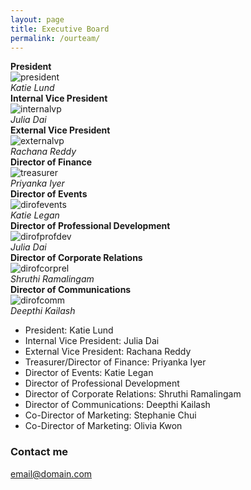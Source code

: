 ```yaml
---
layout: page
title: Executive Board
permalink: /ourteam/
---
```


<div class="row">
  <div class="column">
    <strong>President</strong><br>
    <img src="../images/katielund.jpg" alt='president' class='exec' />
    <br><em>Katie Lund</em>
  </div>
</div>

<div class="row">
  <div class="column">
    <strong>Internal Vice President</strong><br>
    <img src="../images/juliadai.jpg" alt='internalvp' class='exec' />
    <br><em>Julia Dai</em>
  </div>
  <div class="column">
    <strong>External Vice President</strong><br>
    <img src="../images/rachanareddy.jpg" alt='externalvp' class='exec' />
    <br><em>Rachana Reddy</em>
  </div>
  <div class="column">
    <strong>Director of Finance</strong><br>
    <img src="../images/priyankaiyer.png" alt='treasurer' class='exec' /> 
    <br><em>Priyanka Iyer</em>
  </div>
</div>

<div class="row">
  <div class="column">
    <strong>Director of Events</strong><br>
    <img src="../images/katielegan.jpg" alt='dirofevents' class='exec' />
    <br><em>Katie Legan</em>
  </div>
  <div class="column">
    <strong>Director of Professional Development</strong><br>
    <img src="../images/juliadai.jpg" alt='dirofprofdev' class='exec' />
    <br><em>Julia Dai</em>
  </div>
  <div class="column">
    <strong>Director of Corporate Relations</strong><br>
    <img src="../images/shruthiramalingam.jpg" alt='dirofcorprel' class='exec' />
    <br><em>Shruthi Ramalingam</em>
  </div>
</div>

<div class="row">
  <div class="column">
    <strong>Director of Communications</strong><br>
    <img src="../images/deepthikailash.jpg" alt='dirofcomm' class='exec' /> 
    <br><em>Deepthi Kailash</em>
  </div>
</div>

- President: Katie Lund
- Internal Vice President: Julia Dai
- External Vice President: Rachana Reddy
- Treasurer/Director of Finance: Priyanka Iyer 
- Director of Events: Katie Legan
- Director of Professional Development
- Director of Corporate Relations: Shruthi Ramalingam
- Director of Communications: Deepthi Kailash
- Co-Director of Marketing: Stephanie Chui
- Co-Director of Marketing: Olivia Kwon 

### Contact me

[email@domain.com](mailto:email@domain.com)
